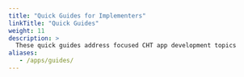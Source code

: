 ```yaml
---
title: "Quick Guides for Implementers"
linkTitle: "Quick Guides"
weight: 11
description: >
  These quick guides address focused CHT app development topics
aliases:
   - /apps/guides/
---
```

